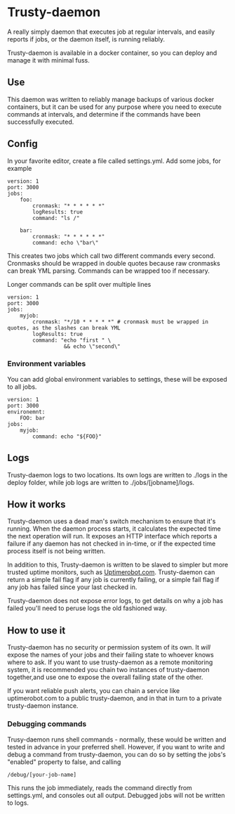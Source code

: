 # Trusty-daemon

A really simply daemon that executes job at regular intervals, and easily reports if jobs, or the daemon itself, is running reliably.

Trusty-daemon is available in a docker container, so you can deploy and manage it with minimal fuss.

## Use

This daemon was written to reliably manage backups of various docker containers, but it can be used for any purpose where you need to execute commands at intervals, and determine if the commands have been successfully executed.

## Config

In your favorite editor, create a file called settings.yml. Add some jobs, for example 

    version: 1
    port: 3000
    jobs:
        foo:
            cronmask: "* * * * * *"
            logResults: true
            command: "ls /"

        bar:
            cronmask: "* * * * * *"
            command: echo \"bar\" 

This creates two jobs which call two different commands every second. Cronmasks should be wrapped in double quotes because raw cronmasks can break YML parsing. Commands can be wrapped too if necessary.

Longer commands can be split over multiple lines

    version: 1
    port: 3000
    jobs:
        myjob:
            cronmask: "*/10 * * * * *" # cronmask must be wrapped in quotes, as the slashes can break YML
            logResults: true
            command: "echo "first " \
                      && echo \"second\"

### Environment variables

You can add global environment variables to settings, these will be exposed to all jobs.

    version: 1
    port: 3000
    environemnt:
        FOO: bar
    jobs:
        myjob:
            command: echo "${FOO}"


## Logs

Trusty-daemon logs to two locations. Its own logs are written to ./logs in the deploy folder, while job logs are written to ./jobs/[jobname]/logs.

## How it works

Trusty-daemon uses a dead man's switch mechanism to ensure that it's running. When the daemon process starts, it calculates the expected time the next operation will run. It exposes an HTTP interface which reports a failure if any daemon has not checked in in-time, or if the expected time process itself is not being written.

In addition to this, Trusty-daemon is written to be slaved to simpler but more trusted uptime monitors, such as [Uptimerobot.com](https://uptimerobot.com). Trusty-daemon can return a simple fail flag if any job is currently failing, or a simple fail flag if any job has failed since your last checked in.

Trusty-daemon does not expose error logs, to get details on why a job has failed you'll need to peruse logs the old fashioned way.

## How to use it

Trusty-daemon has no security or permission system of its own. It _will_ expose the names of your jobs and their failing state to whoever knows where to ask. If you want to use trusty-daemon as a remote monitoring system, it is recommended you chain two instances of trusty-daemon together,and use one to expose the overall failing state of the other. 

If you want reliable push alerts, you can chain a service like uptimerobot.com to a public trusty-daemon, and in that in turn to a private trusty-daemon instance.

### Debugging commands

Trusy-daemon runs shell commands - normally, these would be written and tested in advance in your preferred shell. However, if you want to write and debug a command from trusty-daemon, you can do so by setting the jobs's "enabled" property to false, and calling

    /debug/[your-job-name]

This runs the job immediately, reads the command directly from settings.yml, and consoles out all output. Debugged jobs will not be written to logs.